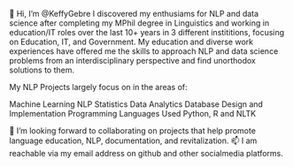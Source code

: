 👋 Hi, I’m @KeffyGebre
I discovered my enthusiams for NLP and data science after completing my MPhil degree in Linguistics and working in education/IT roles over the last 10+ years in 3 different instititions, focusing on Education, IT, and Government.
My education and diverse work experiences have offered me the skills to approach NLP and data science problems from an interdisciplinary perspective and find unorthodox solutions to them.

My NLP Projects largely focus on in the areas of:

Machine Learning NLP Statistics Data Analytics Database Design and Implementation Programming Languages Used Python, R and NLTK

💞️ I’m looking forward to collaborating on projects that help promote language education, NLP, documentation, and revitalization.
📫 I am reachable via my email address on github and other socialmedia platforms.
